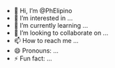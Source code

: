 - 👋 Hi, I’m @PhElipino
- 👀 I’m interested in ...
- 🌱 I’m currently learning ...
- 💞️ I’m looking to collaborate on ...
- 📫 How to reach me ...
- 😄 Pronouns: ...
- ⚡ Fun fact: ...

<!---
PhElipino/PhElipino is a ✨ special ✨ repository because its `README.md` (this file) appears on your GitHub profile.
You can click the Preview link to take a look at your changes.
--->
